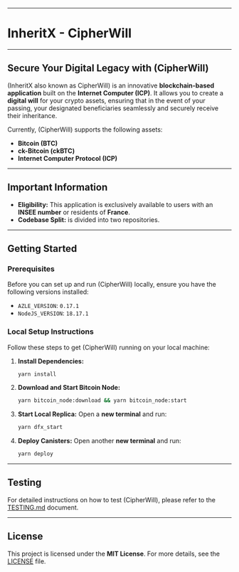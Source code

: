 -----

# InheritX - CipherWill

-----

## Secure Your Digital Legacy with  (CipherWill)

(InheritX also known as CipherWill) is an innovative **blockchain-based application** built on the **Internet Computer (ICP)**. It allows you to create a **digital will** for your crypto assets, ensuring that in the event of your passing, your designated beneficiaries seamlessly and securely receive their inheritance.

Currently,  (CipherWill) supports the following assets:

  * **Bitcoin (BTC)**
  * **ck-Bitcoin (ckBTC)**
  * **Internet Computer Protocol (ICP)**

-----

## Important Information

  * **Eligibility:** This application is exclusively available to users with an **INSEE number** or residents of **France**.
  * **Codebase Split:**  is divided into two repositories.

-----

## Getting Started

### Prerequisites

Before you can set up and run  (CipherWill) locally, ensure you have the following versions installed:

  * `AZLE_VERSION`: `0.17.1`
  * `NodeJS_VERSION`: `18.17.1`

### Local Setup Instructions

Follow these steps to get  (CipherWill) running on your local machine:

1.  **Install Dependencies:**
    ```bash
    yarn install
    ```
2.  **Download and Start Bitcoin Node:**
    ```bash
    yarn bitcoin_node:download && yarn bitcoin_node:start
    ```
3.  **Start Local Replica:**
    Open a **new terminal** and run:
    ```bash
    yarn dfx_start
    ```
4.  **Deploy Canisters:**
    Open another **new terminal** and run:
    ```bash
    yarn deploy
    ```

-----

## Testing

For detailed instructions on how to test  (CipherWill), please refer to the [TESTING.md](https://github.com/Xbtiou/-CipherWill/blob/main/InhertiX-CipherWill-Backend/TESTING.md) document.

-----

## License

This project is licensed under the **MIT License**. For more details, see the [LICENSE](https://github.com/Xbtiou/CipherWill/blob/main/CipherWill-Backend/LICENSE.md) file.
